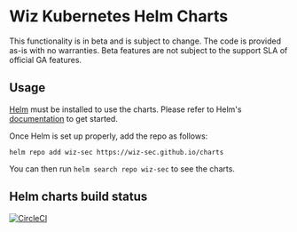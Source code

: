 # Wiz Kubernetes Helm Charts


This functionality is in beta and is subject to change. The code is provided as-is with no warranties. Beta features are not subject to the support SLA of official GA features.

## Usage

[Helm](https://helm.sh) must be installed to use the charts.
Please refer to Helm's [documentation](https://helm.sh/docs/) to get started.

Once Helm is set up properly, add the repo as follows:

```console
helm repo add wiz-sec https://wiz-sec.github.io/charts
```

You can then run `helm search repo wiz-sec` to see the charts.

## Helm charts build status

[![CircleCI](https://dl.circleci.com/status-badge/img/gh/wiz-sec/charts/tree/master.svg?style=svg)](https://dl.circleci.com/status-badge/redirect/gh/wiz-sec/charts/tree/master)
